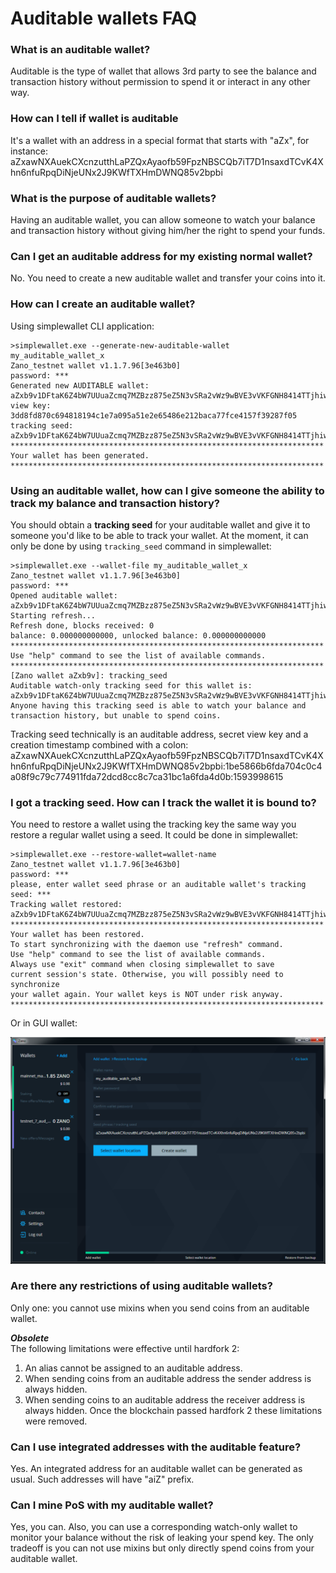 # Auditable wallets FAQ

### What is an auditable wallet?

Auditable is the type of wallet that allows 3rd party to see the balance and transaction history without permission to spend it or interact in any other way.

### How can I tell if wallet is auditable

It's a wallet with an address in a special format that starts with "aZx", for instance: aZxawNXAuekCXcnzutthLaPZQxAyaofb59FpzNBSCQb7iT7D1nsaxdTCvK4Xhn6nfuRpqDiNjeUNx2J9KWfTXHmDWNQ85v2bpbi

### What is the purpose of auditable wallets?

Having an auditable wallet, you can allow someone to watch your balance and transaction history without giving him/her the right to spend your funds.

### Can I get an auditable address for my existing normal wallet?

No. You need to create a new auditable wallet and transfer your coins into it.

### How can I create an auditable wallet?

Using simplewallet CLI application:

```
>simplewallet.exe --generate-new-auditable-wallet my_auditable_wallet_x
Zano_testnet wallet v1.1.7.96[3e463b0]
password: ***
Generated new AUDITABLE wallet: aZxb9v1DFtaK6Z4bW7UUuaZcmq7MZBzz875eZ5N3vSRa2vWz9wBVE3vVKFGNH8414TTjhiwPz7PTV5ttuZP7GsdDQeWbewpmMaX
view key: 3dd8fd870c694818194c1e7a095a51e2e65486e212baca77fce4157f39287f05
tracking seed:
aZxb9v1DFtaK6Z4bW7UUuaZcmq7MZBzz875eZ5N3vSRa2vWz9wBVE3vVKFGNH8414TTjhiwPz7PTV5ttuZP7GsdDQeWbewpmMaX:3dd8fd870c694818194c1e7a095a51e2e65486e212baca77fce4157f39287f05:1595429852
**********************************************************************
Your wallet has been generated.
**********************************************************************
```

### Using an auditable wallet, how can I give someone the ability to track my balance and transaction history?

You should obtain a **tracking seed** for your auditable wallet and give it to someone you'd like to be able to track your wallet. At the moment, it can only be done by using `tracking_seed` command in simplewallet:

```
>simplewallet.exe --wallet-file my_auditable_wallet_x
Zano_testnet wallet v1.1.7.96[3e463b0]
password: ***
Opened auditable wallet: aZxb9v1DFtaK6Z4bW7UUuaZcmq7MZBzz875eZ5N3vSRa2vWz9wBVE3vVKFGNH8414TTjhiwPz7PTV5ttuZP7GsdDQeWbewpmMaX
Starting refresh...
Refresh done, blocks received: 0
balance: 0.000000000000, unlocked balance: 0.000000000000
**********************************************************************
Use "help" command to see the list of available commands.
**********************************************************************
[Zano wallet aZxb9v]: tracking_seed
Auditable watch-only tracking seed for this wallet is:
aZxb9v1DFtaK6Z4bW7UUuaZcmq7MZBzz875eZ5N3vSRa2vWz9wBVE3vVKFGNH8414TTjhiwPz7PTV5ttuZP7GsdDQeWbewpmMaX:3dd8fd870c694818194c1e7a095a51e2e65486e212baca77fce4157f39287f05:1595429852
Anyone having this tracking seed is able to watch your balance and transaction history, but unable to spend coins.
```

Tracking seed technically is an auditable address, secret view key and a creation timestamp combined with a colon:
aZxawNXAuekCXcnzutthLaPZQxAyaofb59FpzNBSCQb7iT7D1nsaxdTCvK4Xhn6nfuRpqDiNjeUNx2J9KWfTXHmDWNQ85v2bpbi:1be5866b6fda704c0c4a08f9c79c774911fda72dcd8cc8c7ca31bc1a6fda4d0b:1593998615

### I got a tracking seed. How can I track the wallet it is bound to?

You need to restore a wallet using the tracking key the same way you restore a regular wallet using a seed. It could be done in simplewallet:

```
>simplewallet.exe --restore-wallet=wallet-name
Zano_testnet wallet v1.1.7.96[3e463b0]
password: ***
please, enter wallet seed phrase or an auditable wallet's tracking seed: ***
Tracking wallet restored: aZxb9v1DFtaK6Z4bW7UUuaZcmq7MZBzz875eZ5N3vSRa2vWz9wBVE3vVKFGNH8414TTjhiwPz7PTV5ttuZP7GsdDQeWbewpmMaX
**********************************************************************
Your wallet has been restored.
To start synchronizing with the daemon use "refresh" command.
Use "help" command to see the list of available commands.
Always use "exit" command when closing simplewallet to save
current session's state. Otherwise, you will possibly need to synchronize
your wallet again. Your wallet keys is NOT under risk anyway.
**********************************************************************
```

Or in GUI wallet:

![alt auditable-wallets-gui-wallet](../../static/img/use/auditable-wallets-faq/auditable-wallets-gui-wallet.png "auditable-wallets-gui-wallet")

### Are there any restrictions of using auditable wallets?

Only one: you cannot use mixins when you send coins from an auditable wallet.

***Obsolete***<br/>
The following limitations were effective until hardfork 2:

1. An alias cannot be assigned to an auditable address.
2. When sending coins from an auditable address the sender address is always hidden.
3. When sending coins to an auditable address the receiver address is always hidden. Once the blockchain passed hardfork 2 these limitations were removed.

### Can I use integrated addresses with the auditable feature?

Yes. An integrated address for an auditable wallet can be generated as usual. Such addresses will have "aiZ" prefix.

### Can I mine PoS with my auditable wallet?

Yes, you can. Also, you can use a corresponding watch-only wallet to monitor your balance without the risk of leaking your spend key. The only tradeoff is you can not use mixins but only directly spend coins from your auditable wallet.
